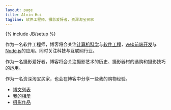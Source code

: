 ```yaml
---
layout: page
title: Alvin Hui
tagline: 软件工程师，摄影爱好者，资深淘宝买家
---
```

{% include JB/setup %}

作为一名软件工程师，博客将会关注[计算机科学](http://zh.wikipedia.org/wiki/%E8%AE%A1%E7%AE%97%E6%9C%BA%E7%A7%91%E5%AD%A6)与[软件工程](http://zh.wikipedia.org/wiki/%E8%BD%AF%E4%BB%B6%E5%B7%A5%E7%A8%8B)，[web前端开发](https://github.com/JacksonTian/fks)与[Node.js](http://nodejs.org/)的应用。同时关注科技与互联网行业。

作为一名摄影爱好者，博客将会关注摄影艺术的历史、摄影器材的选购和摄影技巧的运用。

作为一名资深淘宝买家，也会在博客中分享一些我的购物经验。

<ul>
    <li>
        <a href="/archive.html">
            博文列表
        </a>
    </li>
    <li>
        <a href="http://www.douban.com/people/alvinhui/photos">
            我的相册
        </a>
    </li>
    <li>
        <a href="http://alvinhui.pp.163.com/">
            摄影作品
        </a>
    </li>
</ul>

<!--<table>-->
<!--    <tbody>-->
<!--        <tr>-->
<!--            <td>-->
<!--                <img src="//avatars3.githubusercontent.com/u/4392234?v=2&s=200" alt="头像">   -->
<!--            </td>-->
<!--            <td>-->
<!--                <div style="padding-left: 25px;">-->
<!--                    感谢编程，它让我重新认识了自己以及自己所处的世界，同时改变了我阅读世界的方式。-->
<!--                    <!-- <p>网名Alvin，花名“梧忌”。现就职于阿里巴巴淘宝网，任职前端开发工程师，负责淘宝订单管理应用的前端开发。</p>-->
<!---->
<!--                    <ul>-->
<!--                        <li>-->
<!--                            2013年，就职于 <a href="http://www.uc.cn/" target="_blank">UC科技</a> 商业产品中心，任职前端开发工程师，负责彩票无线业务的前端开发。-->
<!--                        </li>-->
<!--                        <li>-->
<!--                            2012年，就职于 <a href="http://www.thecn.com/" target="_blank">CourseNetworking LLC</a> 广州办事处，任职前端开发工程师，负责公司主营PC业务的前端开发。-->
<!--                        </li>-->
<!--                        <li>-->
<!--                            2011年，就职于 <a href="http://hodfords.com/" target="_blank">Hodfords.com Ltd</a> 广州办事处，任职php开发工程师，负责公司CMS系统的研发。-->
<!--                        </li>-->
<!--                    </ul> -->
<!--                </div>-->
<!--            </td>-->
<!--        </tr>-->
<!--    </tbody>-->
<!--</table>-->

<!--<p style="text-align: right;margin-top: 60px;">--- 记于2014.12.14</p>-->


